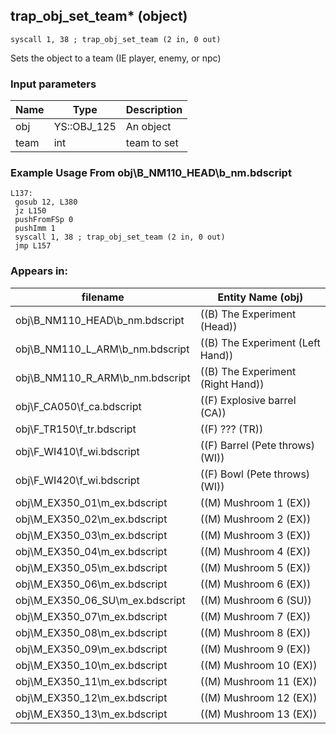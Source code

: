 ## trap_obj_set_team* (object)

`syscall 1, 38 ; trap_obj_set_team (2 in, 0 out)`

Sets the object to a team (IE player, enemy, or npc)

### Input parameters
| Name | Type | Description
|------|------|------------
| obj   | YS::OBJ_125   | An object
| team   | int   | team to set


### Example Usage From obj\B_NM110_HEAD\b_nm.bdscript
```plaintext
L137:
 gosub 12, L380
 jz L150
 pushFromFSp 0
 pushImm 1
 syscall 1, 38 ; trap_obj_set_team (2 in, 0 out)
 jmp L157
```


### Appears in:
| filename | Entity Name (obj)
|----------|-------------
| obj\B_NM110_HEAD\b_nm.bdscript       | ((B) The Experiment (Head))          
| obj\B_NM110_L_ARM\b_nm.bdscript       | ((B) The Experiment (Left Hand))          
| obj\B_NM110_R_ARM\b_nm.bdscript       | ((B) The Experiment (Right Hand))          
| obj\F_CA050\f_ca.bdscript       | ((F) Explosive barrel (CA))          
| obj\F_TR150\f_tr.bdscript       | ((F) ??? (TR))          
| obj\F_WI410\f_wi.bdscript       | ((F) Barrel (Pete throws) (WI))          
| obj\F_WI420\f_wi.bdscript       | ((F) Bowl (Pete throws) (WI))          
| obj\M_EX350_01\m_ex.bdscript       | ((M) Mushroom 1 (EX))          
| obj\M_EX350_02\m_ex.bdscript       | ((M) Mushroom 2 (EX))          
| obj\M_EX350_03\m_ex.bdscript       | ((M) Mushroom 3 (EX))          
| obj\M_EX350_04\m_ex.bdscript       | ((M) Mushroom 4 (EX))          
| obj\M_EX350_05\m_ex.bdscript       | ((M) Mushroom 5 (EX))          
| obj\M_EX350_06\m_ex.bdscript       | ((M) Mushroom 6 (EX))          
| obj\M_EX350_06_SU\m_ex.bdscript       | ((M) Mushroom 6 (SU))          
| obj\M_EX350_07\m_ex.bdscript       | ((M) Mushroom 7 (EX))          
| obj\M_EX350_08\m_ex.bdscript       | ((M) Mushroom 8 (EX))          
| obj\M_EX350_09\m_ex.bdscript       | ((M) Mushroom 9 (EX))          
| obj\M_EX350_10\m_ex.bdscript       | ((M) Mushroom 10 (EX))          
| obj\M_EX350_11\m_ex.bdscript       | ((M) Mushroom 11 (EX))          
| obj\M_EX350_12\m_ex.bdscript       | ((M) Mushroom 12 (EX))          
| obj\M_EX350_13\m_ex.bdscript       | ((M) Mushroom 13 (EX))          



